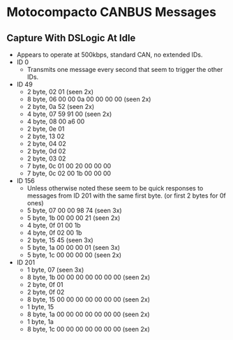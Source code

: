 # Motocompacto CANBUS Messages

## Capture With DSLogic At Idle
* Appears to operate at 500kbps, standard CAN, no extended IDs.
* ID 0
    * Transmits one message every second that seem to trigger the other IDs.
* ID 49
    * 2 byte, 02 01 (seen 2x)
    * 8 byte, 06 00 00 0a 00 00 00 00 (seen 2x)
    * 2 byte, 0a 52 (seen 2x)
    * 4 byte, 07 59 91 00 (seen 2x)
    * 4 byte, 08 00 a6 00
    * 2 byte, 0e 01
    * 2 byte, 13 02
    * 2 byte, 04 02
    * 2 byte, 0d 02
    * 2 byte, 03 02
    * 7 byte, 0c 01 00 20 00 00 00
    * 7 byte, 0c 02 00 1b 00 00 00
* ID 156
    * Unless otherwise noted these seem to be quick responses to messages from
      ID 201 with the same first byte. (or first 2 bytes for 0f ones)
    * 5 byte, 07 00 00 98 74 (seen 3x)
    * 5 byte, 1b 00 00 00 21 (seen 2x)
    * 4 byte, 0f 01 00 1b
    * 4 byte, 0f 02 00 1b
    * 2 byte, 15 45 (seen 3x)
    * 5 byte, 1a 00 00 00 01 (seen 3x)
    * 5 byte, 1c 00 00 00 00 (seen 2x)
* ID 201
    * 1 byte, 07 (seen 3x)
    * 8 byte, 1b 00 00 00 00 00 00 00 (seen 2x)
    * 2 byte, 0f 01
    * 2 byte, 0f 02
    * 8 byte, 15 00 00 00 00 00 00 00 (seen 2x)
    * 1 byte, 15
    * 8 byte, 1a 00 00 00 00 00 00 00 (seen 2x)
    * 1 byte, 1a
    * 8 byte, 1c 00 00 00 00 00 00 00 (seen 2x)
